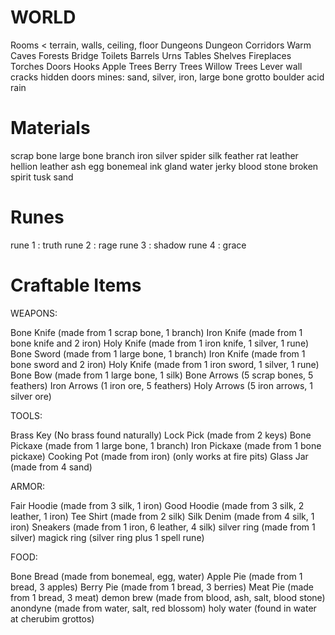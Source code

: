 # WORLD 

Rooms < terrain, walls, ceiling, floor
Dungeons
Dungeon Corridors
Warm Caves 
Forests 
Bridge 
Toilets
Barrels
Urns
Tables
Shelves
Fireplaces
Torches
Doors
Hooks
Apple Trees
Berry Trees
Willow Trees
Lever 
wall cracks
hidden doors
mines: sand, silver, iron, large bone
grotto
boulder 
acid rain 



# Materials

scrap bone
large bone
branch
iron
silver
spider silk
feather
rat leather 
hellion leather
ash
egg
bonemeal
ink gland
water
jerky
blood stone
broken spirit 
tusk 
sand


# Runes 

rune 1 : truth
rune 2 : rage
rune 3 : shadow 
rune 4 : grace



# Craftable Items


WEAPONS: 

Bone Knife    (made from 1 scrap bone, 1 branch) 
Iron Knife    (made from 1 bone knife and 2 iron)
Holy Knife    (made from 1 iron knife, 1 silver, 1 rune) 
Bone Sword    (made from 1 large bone, 1 branch) 
Iron Knife    (made from 1 bone sword and 2 iron) 
Holy Knife    (made from 1 iron sword, 1 silver, 1 rune) 
Bone Bow      (made from 1 large bone, 1 silk) 
Bone Arrows   (5 scrap bones, 5 feathers) 
Iron Arrows   (1 iron ore, 5 feathers) 
Holy Arrows   (5 iron arrows, 1 silver ore) 


TOOLS: 

Brass Key     (No brass found naturally) 
Lock Pick     (made from 2 keys)
Bone Pickaxe  (made from 1 large bone, 1 branch)
Iron Pickaxe  (made from 1 bone pickaxe) 
Cooking Pot   (made from iron) (only works at fire pits) 
Glass Jar     (made from 4 sand) 


ARMOR: 

Fair Hoodie   (made from 3 silk, 1 iron)
Good Hoodie   (made from 3 silk, 2 leather, 1 iron) 
Tee Shirt     (made from 2 silk) 
Silk Denim    (made from 4 silk, 1 iron) 
Sneakers      (made from 1 iron, 6 leather, 4 silk) 
silver ring   (made from 1 silver) 
magick ring   (silver ring plus 1 spell rune) 


FOOD: 

Bone Bread    (made from bonemeal, egg, water) 
Apple Pie     (made from 1 bread, 3 apples) 
Berry Pie     (made from 1 bread, 3 berries) 
Meat Pie      (made from 1 bread, 3 meat) 
demon brew    (made from blood, ash, salt, blood stone) 
anondyne      (made from water, salt, red blossom) 
holy water    (found in water at cherubim grottos)




        
